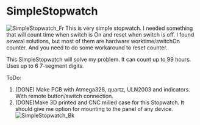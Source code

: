 # SimpleStopwatch
![SimpleStopwatch_Fr](https://user-images.githubusercontent.com/11271441/122050153-de913900-cdeb-11eb-9479-ccdd95c83902.jpg)
This is very simple stopwatch. I needed something that will count time when switch is On and reset when switch is off.
I found several solutions, but most of them are hardware worktime/switchOn counter. And you need to do some workaround to reset counter.

This SimpleStopwatch will solve my problem. It can count up to 99 hours. Uses up to 6 7-segment digits.

ToDo: 
1) (DONE) Make PCB with Atmega328, quartz, ULN2003 and indicators. With remote button/switch connection.
2) (DONE)Make 3D printed and CNC milled case for this Stopwatch. It should give me option for mounting to the panel of any device.
![SimpleStopwatch_Bk](https://user-images.githubusercontent.com/11271441/122050237-f36dcc80-cdeb-11eb-9906-a73928c844a3.jpg)

